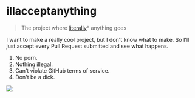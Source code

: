 # illacceptanything

> The project where [literally](http://www.buzzfeed.com/jessicamisener/the-wrong-definition-of-literally-is-literally-going-in-the#.chA7QxZ9n)* anything goes

I want to make a really cool project, but I don't know what to make. So I'll just accept
every Pull Request submitted and see what happens.

 1. No porn. 
 1. Nothing illegal. 
 1. Can't violate GitHub terms of service. 
 1. Don't be a dick.

![](https://i.imgur.com/ehUtz.gif)
